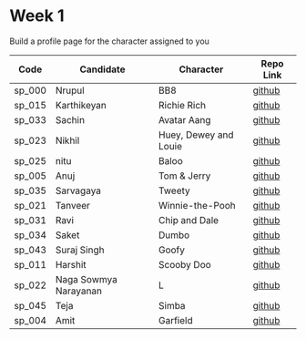 # Week 1

Build a profile page for the character assigned to you

| Code   | Candidate             | Character             | Repo Link                                                    |
| ------ | --------------------- | --------------------- | ------------------------------------------------------------ |
| sp_000 | Nrupul                | BB8                   | [github](https://github.com/nrupuld/masai-week-1)            |
| sp_015 | Karthikeyan           | Richie Rich           | [github](https://github.com/karthikeyanranasthala/masai-week-1) |
| sp_033 | Sachin                | Avatar Aang           | [github](https://github.com/sachinkapalidigi/masai-week-1)   |
| sp_023 | Nikhil                | Huey, Dewey and Louie | [github](https://github.com/nikhilgudur/masai-week-1)        |
| sp_025 | nitu                  | Baloo                 | [github](https://github.com/nitu023/masai-week-1)            |
| sp_005 | Anuj                  | Tom & Jerry           | [github](https://github.com/choudharyanuj/masai-week-1)      |
| sp_035 | Sarvagaya             | Tweety                | [github](https://github.com/sarvagaya/masai-week-1)          |
| sp_021 | Tanveer               | Winnie-the-Pooh       | [github](https://github.com/tanveer86/masai-week-1)          |
| sp_031 | Ravi                  | Chip and Dale         | [github](https://github.com/ravigornal/masai-week-1)         |
| sp_034 | Saket                 | Dumbo                 | [github](https://github.com/SaketParas/masasi-week-1)        |
| sp_043 | Suraj Singh           | Goofy                 | [github](https://github.com/Suraj10074/masai-week-1)         |
| sp_011 | Harshit               | Scooby Doo            | [github](https://github.com/harshit860/masai-week-1)         |
| sp_022 | Naga Sowmya Narayanan | L                     | [github](https://github.com/Naga12031998/masai-week-2/tree/master/masai/week_1) |
| sp_045 | Teja                  | Simba                 | [github](https://github.com/Tejas-AI/masai-project-1)        |
| sp_004 | Amit                  | Garfield              | [github](https://github.com/amit036/masai-week-1)            |